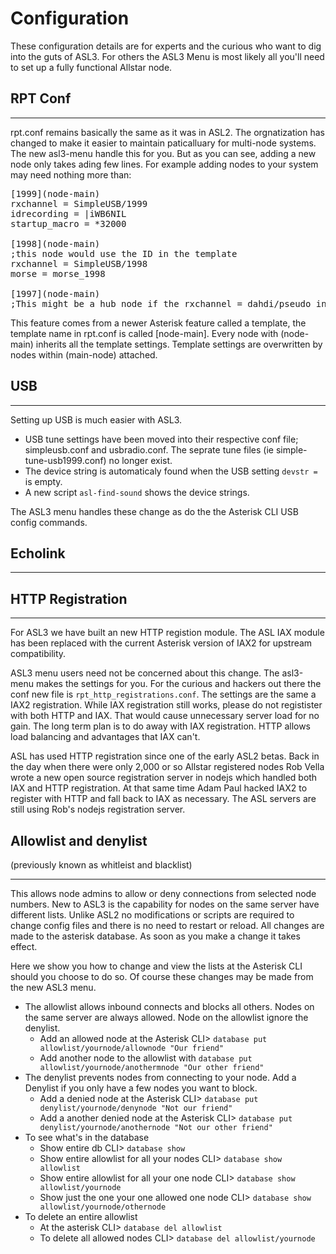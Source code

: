 # Configuration

These configuration details are for experts and the curious who want to dig into the guts of ASL3. For others the ASL3 Menu is most likely all you'll need to set up a fully functional Allstar node.

## RPT Conf

<hr>

rpt.conf remains basically the same as it was in ASL2. The orgnatization has changed to make it easier to maintain paticalluary for multi-node systems. The new asl3-menu handle this for you.  But as you can see, adding a new node only takes ading few lines. For example adding nodes to your system may need nothing more than:

<pre>
[1999](node-main)
rxchannel = SimpleUSB/1999
idrecording = |iWB6NIL
startup_macro = *32000

[1998](node-main)
;this node would use the ID in the template
rxchannel = SimpleUSB/1998
morse = morse_1998

[1997](node-main)
;This might be a hub node if the rxchannel = dahdi/pseudo in the template
</pre>

This feature comes from a newer Asterisk feature called a template, the template name in rpt.conf is called [node-main]. Every node with (node-main) inherits all the template settings. Template settings are overwritten by nodes within (main-node) attached.


## USB

<hr>

Setting up USB is much easier with ASL3.

 - USB tune settings have been moved into their respective conf file; simpleusb.conf and usbradio.conf. The seprate tune files (ie simple-tune-usb1999.conf) no longer exist.
 - The device string is automaticaly found when the USB setting `devstr =` is empty.
 - A new script `asl-find-sound` shows the device strings.

The ASL3 menu handles these change as do the the Asterisk CLI USB config commands.


## Echolink

<hr>

## HTTP Registration

<hr>

For ASL3 we have built an new HTTP registion module. The ASL IAX module has been replaced with the current Asterisk version of IAX2 for upstream compatibility.

ASL3 menu users need not be concerned about this change. The asl3-menu makes the settings for you. For the curious and hackers out there the conf new file is `rpt_http_registrations.conf`. The settings are the same a IAX2 registration. While IAX registration still works, please do not registister with both HTTP and IAX. That would cause unnecessary server load for no gain. The long term plan is to do away with IAX registration. HTTP allows load balancing and advantages that IAX can't.

ASL has used HTTP registration since one of the early ASL2 betas. Back in the day when there were only 2,000 or so Allstar registered nodes Rob Vella wrote a new open source registration server in nodejs which handled both IAX and HTTP registration. At that same time Adam Paul hacked IAX2 to register with HTTP and fall back to IAX as necessary. The ASL servers are still using Rob's nodejs registration server.


## Allowlist and denylist
(previously known as whitleist and blacklist)

<hr>

This allows node admins to allow or deny connections from selected node numbers. New to ASL3 is the capability for nodes on the same server have different lists. Unlike ASL2 no modifications or scripts are required to change config files and there is no need to restart or reload. All changes are made to the asterisk database. As soon as you make a change it takes effect.

Here we show you how to change and view the lists at the Asterisk CLI should you choose to do so. Of course these changes may be made from the new ASL3 menu.

 - The allowlist allows inbound connects and blocks all others. Nodes on the same server are always allowed. Node on the allowlist ignore the denylist.
   - Add an allowed node at the Asterisk CLI> `database put allowlist/yournode/allownode "Our friend"`
   - Add another node to the allowlist with `database put allowlist/yournode/anothermnode "Our other friend"`
 - The denylist prevents nodes from connecting to your node. Add a Denylist if you only have a few nodes you want to block.
   - Add a denied node at the Asterisk CLI> `database put denylist/yournode/denynode "Not our friend"`
   - Add a another denied node at the Asterisk CLI> `database put denylist/yournode/anothernode "Not our other friend"`
 - To see what's in the database
   - Show entire db CLI> `database show`
   - Show entire allowlist for all your nodes CLI> `database show allowlist`
   - Show entire allowlist for all your one node CLI> `database show allowlist/yournode`
   - Show just the one your one allowed one node CLI> `database show allowlist/yournode/othernode`
 - To delete an entire allowlist
   - At the asterisk CLI> `database del allowlist`
   - To delete all allowed nodes CLI> `database del allowlist/yournode`

